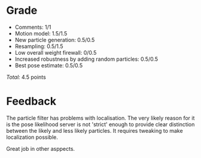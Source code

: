 Grade
=====

* Comments: 1/1
* Motion model: 1.5/1.5
* New particle generation: 0.5/0.5
* Resampling: 0.5/1.5
* Low overall weight firewall: 0/0.5
* Increased robustness by adding random particles: 0.5/0.5
* Best pose estimate: 0.5/0.5

_Total:_ 4.5 points

Feedback
========

The particle filter has problems with localisation. The very likely reason for it is the pose likelihood server is not 'strict' enough to provide clear distinction between the likely and less likely particles. It requires tweaking to make localization possible.

Great job in other asppects.